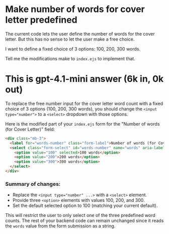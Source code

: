 # Make number of words for cover letter predefined 

The current code lets the user define the number of words for the cover letter.
But this has no sense to let the user make a free choice.

I want to define a fixed choice of 3 options: 100, 200, 300 words.

Tell me the modifications make to `index.ejs` to implement that.





# This is gpt-4.1-mini answer (6k in, 0k out)

To replace the free number input for the cover letter word count with a fixed choice of 3 options (100, 200, 300 words), you should change the `<input type="number">` to a `<select>` dropdown with those options.

Here is the modified part of your `index.ejs` form for the "Number of words (for Cover Letter)" field:

```html
<div class="mb-3">
  <label for="words-number" class="form-label">Number of words (for Cover Letter)</label>
  <select class="form-select" id="words-number" name="words" aria-label="Select number of words for cover letter">
    <option value="100" selected>100 words</option>
    <option value="200">200 words</option>
    <option value="300">300 words</option>
  </select>
</div>
```

### Summary of changes:
- Replace the `<input type="number" ...>` with a `<select>` element.
- Provide three `<option>` elements with values 100, 200, and 300.
- Set the default selected option to 100 (matching your current default).

This will restrict the user to only select one of the three predefined word counts. The rest of your backend code can remain unchanged since it reads the `words` value from the form submission as a string.


